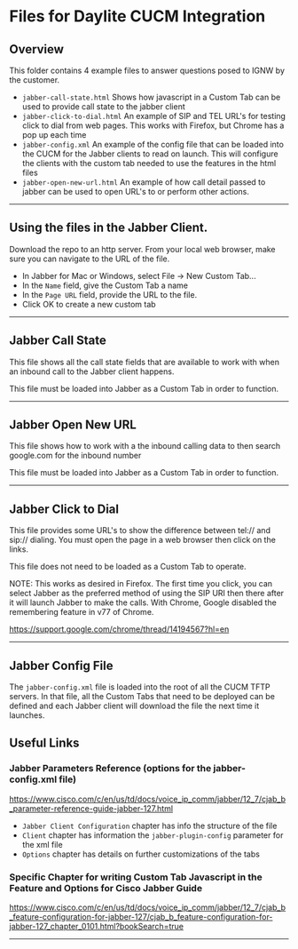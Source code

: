 # Files for Daylite CUCM Integration

## Overview
This folder contains 4 example files to answer questions posed to IGNW by the customer.

- `jabber-call-state.html` Shows how javascript in a Custom Tab can be used to provide call state to the jabber client
- `jabber-click-to-dial.html` An example of SIP and TEL URL's for testing click to dial from web pages.  This works with Firefox, but Chrome has a pop up each time
- `jabber-config.xml` An example of the config file that can be loaded into the CUCM for the Jabber clients to read on launch.  This will configure the clients with the custom tab needed to use the features in the html files
- `jabber-open-new-url.html` An example of how call detail passed to jabber can be used to open URL's to or perform other actions.

<hr>

## Using the files in the Jabber Client.
Download the repo to an http server.  From your local web browser, make sure you can navigate to the URL of the file.

- In Jabber for Mac or Windows, select File -> New Custom Tab...
- In the `Name` field, give the Custom Tab a name
- In the `Page URL` field, provide the URL to the file.
- Click OK to create a new custom tab

<hr>

## Jabber Call State
This file shows all the call state fields that are available to work with when an inbound call to the Jabber client happens.

This file must be loaded into Jabber as a Custom Tab in order to function.

<hr>

## Jabber Open New URL
This file shows how to work with a the inbound calling data to then search google.com for the inbound number

This file must be loaded into Jabber as a Custom Tab in order to function.

<hr>

## Jabber Click to Dial
This file provides some URL's to show the difference between tel:// and sip:// dialing.  You must open the page in a web browser then click on the links.

This file does not need to be loaded as a Custom Tab to operate.

NOTE: This works as desired in Firefox.  The first time you click, you can select Jabber as the preferred method of using the SIP URI then there after it will launch Jabber to make the calls.  With Chrome, Google disabled the remembering feature in v77 of Chrome.

https://support.google.com/chrome/thread/14194567?hl=en

<hr>

## Jabber Config File
The `jabber-config.xml` file is loaded into the root of all the CUCM TFTP servers.  In that file, all the Custom Tabs that need to be deployed can be defined and each Jabber client will download the file the next time it launches.


## Useful Links
### Jabber Parameters Reference (options for the jabber-config.xml file)
https://www.cisco.com/c/en/us/td/docs/voice_ip_comm/jabber/12_7/cjab_b_parameter-reference-guide-jabber-127.html
- `Jabber Client Configuration` chapter has info the structure of the file
- `Client` chapter has information the `jabber-plugin-config` parameter for the xml file
- `Options` chapter has details on further customizations of the tabs


### Specific Chapter for writing Custom Tab Javascript in the Feature and Options for Cisco Jabber Guide
https://www.cisco.com/c/en/us/td/docs/voice_ip_comm/jabber/12_7/cjab_b_feature-configuration-for-jabber-127/cjab_b_feature-configuration-for-jabber-127_chapter_0101.html?bookSearch=true

<hr>